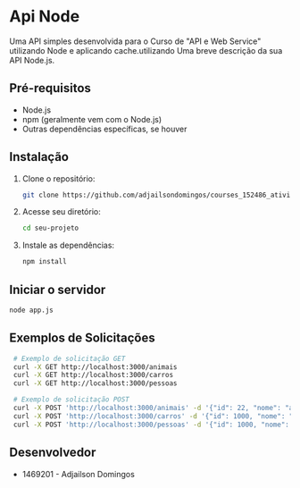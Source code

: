 # Api Node

Uma API simples desenvolvida para o Curso de "API e Web Service" utilizando Node e aplicando cache.utilizando Uma breve descrição da sua API Node.js.

## Pré-requisitos

- Node.js
- npm (geralmente vem com o Node.js)
- Outras dependências específicas, se houver

## Instalação

1. Clone o repositório:

   ```bash
   git clone https://github.com/adjailsondomingos/courses_152486_atividade1.git
   ```

2. Acesse seu diretório:
   
   ```bash
   cd seu-projeto
   ```

3. Instale as dependências:
   
   ```bash
   npm install
   ```

## Iniciar o servidor
   
   ```bash
   node app.js
   ```
  
## Exemplos de Solicitações

   ```bash
    # Exemplo de solicitação GET
    curl -X GET http://localhost:3000/animais
    curl -X GET http://localhost:3000/carros
    curl -X GET http://localhost:3000/pessoas

    # Exemplo de solicitação POST
    curl -X POST 'http://localhost:3000/animais' -d '{"id": 22, "nome": "abelha" }' --header 'Content-Type: application/json'
    curl -X POST 'http://localhost:3000/carros' -d '{"id": 1000, "nome": "Jeep"}' --header 'Content-Type: application/json'
    curl -X POST 'http://localhost:3000/pessoas' -d '{"id": 1000, "nome": "Paulo"}' --header 'Content-Type: application/json'
   ```

## Desenvolvedor
- 1469201 - Adjailson Domingos